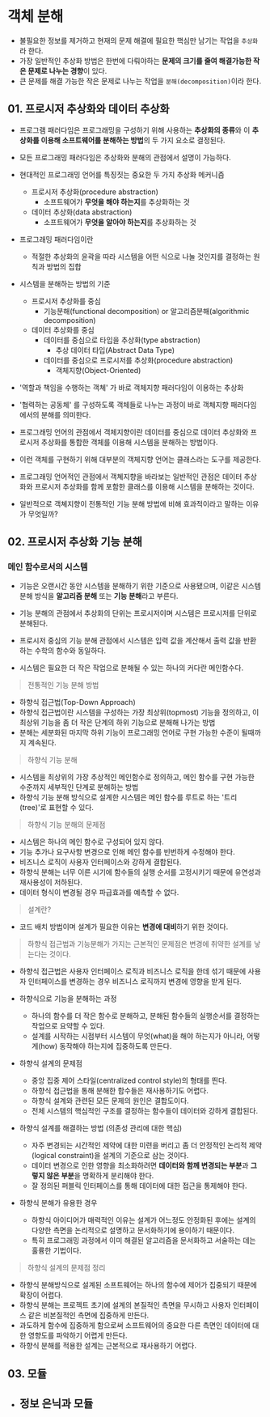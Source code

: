 # 객체 분해

- 불필요한 정보를 제거하고 현재의 문제 해결에 필요한 핵심만 남기는 작업을 `추상화`라 한다.
- 가장 일반적인 추상화 방법은 한번에 다뤄야하는 **문제의 크기를 줄여 해결가능한 작은 문제로 나누는 경향**이 있다.
- 큰 문제를 해결 가능한 작은 문제로 나누는 작업을 `분해(decomposition)`이라 한다.

## 01. 프로시저 추상화와 데이터 추상화

- 프로그램 패러다임은 프로그래밍을 구성하기 위해 사용하는 **추상화의 종류**와 이 **추상화를 이용해 소프트웨어를 분해하는 방법**의 두 가지 요소로 결정된다.

- 모든 프로그래밍 패러다임은 추상화와 분해의 관점에서 설명이 가능하다.

- 현대적인 프로그래밍 언어를 특징짓는 중요한 두 가지 추상화 메커니즘
	- 프로시저 추상화(procedure abstraction)
		- 소프트웨어가 **무엇을 해야 하는지**를 추상화하는 것
	- 데이터 추상화(data abstraction)
		- 소프트웨어가 **무엇을 알아야 하는지**를 추상화하는 것

- 프로그래밍 패러다임이란
	- 적절한 추상화의 윤곽을 따라 시스템을 어떤 식으로 나눌 것인지를 결정하는 원칙과 방법의 집합


- 시스템을 분해하는 방법의 기준
	- 프로시저 추상화를 중심
		- 기능분해(functional decomposition) or 알고리즘분해(algorithmic decomposition)
	- 데이터 추상화를 중심
		- 데이터를 중심으로 타입을 추상화(type abstraction)
			- 추상 데이터 타입(Abstract Data Type)
		- 데이터를 중심으로 프로시저를 추상화(procedure abstraction)
			- 객체지향(Object-Oriented)

- '역할과 책임을 수행하는 객쳬' 가 바로 객체지향 패러다임이 이용하는 추상화
- '협력하는 공동체' 를 구성하도록 객체들로 나누는 과정이 바로 객체지향 패러다임에서의 분해를 의미한다.


- 프로그래밍 언어의 관점에서 객체지향이란 데이터를 중심으로 데이터 추상화와 프로시저 추상화를 통합한 객체를 이용해 시스템을 분해하는 방법이다.
- 이런 객체를 구현하기 위해 대부분의 객체지향 언어는 클래스라는 도구를 제공한다.
- 프로그래밍 언어적인 관점에서 객쳬지향을 바라보는 일반적인 관점은 데이터 추상화와 프로시저 추상화를 함께 포함한 클래스를 이용해 시스템을 분해하는 것이다.


- 일반적으로 객쳬지향이 전통적인 기능 분해 방법에 비해 효과적이라고 말하는 이유가 무엇일까?

## 02. 프로시저 추상화 기능 분해

### 메인 함수로서의 시스템

- 기능은 오랜시간 동안 시스템을 분해하기 위한 기준으로 사용됐으며, 이같은 시스템 분해 방식을 **알고리즘 분해** 또는 **기능 분해**라고 부른다.
- 기능 분해의 관점에서 추상화의 단위는 프로시저이며 시스템은 프로시저를 단위로 분해된다.

- 프로시저 중심의 기능 분해 관점에서 시스템은 입력 값을 계산해서 출력 값을 반환하는 수학의 함수와 동일하다.
- 시스템은 필요한 더 작은 작업으로 분해될 수 있는 하나의 커다란 메인함수다.

> 전통적인 기능 분해 방법

- 하향식 접근법(Top-Down Approach)
- 하향식 접근법이란 시스템을 구성하는 가장 최상위(topmost) 기능을 정의하고, 이 최상위 기능을 좀 더 작은 단계의 하위 기능으로 분해해 나가는 방법
- 분해는 세분화된 마지막 하위 기능이 프로그래밍 언어로 구현 가능한 수준이 될때까지 계속된다.

> 하향식 기능 분해

- 시스템을 최상위의 가장 추상적인 메인함수로 정의하고, 메인 함수를 구현 가능한 수준까지 세부적인 단계로 분해하는 방법
- 하향식 기능 분해 방식으로 설계한 시스템은 메인 함수를 루트로 하는 '트리(tree)'로 표현할 수 있다.

> 하향식 기능 분해의 문제점

- 시스템은 하나의 메인 함수로 구성되어 있지 않다.
- 기능 추가나 요구사항 변경으로 인해 메인 함수를 빈번하게 수정해야 한다.
- 비즈니스 로직이 사용자 인터페이스와 강하게 결합된다.
- 하향식 분해는 너무 이른 시기에 함수들의 실행 순서를 고정시키기 때문에 유연성과 재사용성이 저하된다.
- 데이터 형식이 변경될 경우 파급효과를 예측할 수 없다.

> 설계란?

- 코드 배치 방법이며 설계가 필요한 이유는 **변경에 대비**하기 위한 것이다.

> 하향식 접근법과 기능분해가 가지는 근본적인 문제점은 변경에 취약한 설계를 낳는다는 것이다.

- 하향식 접근법은 사용자 인터페이스 로직과 비즈니스 로직을 한데 섞기 때문에 사용자 인터페이스를 변경하는 경우 비즈니스 로직까지 변경에 영향을 받게 된다.

- 하향식으로 기능을 분해하는 과정
	- 하나의 함수를 더 작은 함수로 분해하고, 분해된 함수들의 실행순서를 결정하는 작업으로 요약할 수 있다.
	- 설계를 시작하는 시점부터 시스템이 무엇(what)을 해야 하는지가 아니라, 어떻게(how) 동작해야 하는지에 집중하도록 만든다.

- 하향식 설계의 문제점
	- 중앙 집중 제어 스타일(centralized control style)의 형태를 띈다.
	- 하향식 접근법을 통해 분해한 함수들은 재사용하기도 어렵다.
	- 하향식 설계와 관련된 모든 문제의 원인은 결합도이다.
	- 전체 시스템의 핵심적인 구조를 결정하는 함수들이 데이터와 강하게 결합된다.


- 하향식 설계를 해결하는 방법 (의존성 관리에 대한 핵심)
	- 자주 변경되는 시간적인 제약에 대한 미련을 버리고 좀 더 안정적인 논리적 제약(logical constraint)을 설계의 기준으로 삼는 것이다.
	- 데이터 변경으로 인한 영향을 최소화하려면 **데이터와 함께 변경되는 부분**과 **그렇지 않은 부분**을 명확하게 분리해야 한다.
	- 잘 정의된 퍼블릭 인터페이스를 통해 데이터에 대한 접근을 통제해야 한다.


- 하향식 분해가 유용한 경우
	- 하향식 아이디어가 매력적인 이유는 설계가 어느정도 안정화된 후에는 설계의 다양한 측면을 논리적으로 설명하고 문서화하기에 용이하기 때문이다.
	- 특히 프로그래밍 과정에서 이미 해결된 알고리즘을 문서화하고 서술하는 데는 훌륭한 기법이다.

> 하향식 설계의 문제점 정리

- 하향식 분해방식으로 설계된 소프트웨어는 하나의 함수에 제어가 집중되기 때문에 확장이 어렵다.
- 하향식 분해는 프로젝트 초기에 설계의 본질적인 측면을 무시하고 사용자 인터페이스 같은 비본질적인 측면에 집중하게 만든다.
- 과도하게 함수에 집중하게 함으로써 소프트웨어의 중요한 다른 측면인 데이터에 대한 영향도를 파악하기 어렵게 만든다.
- 하향식 분해를 적용한 설계는 근본적으로 재사용하기 어렵다.

## 03. 모듈

- 정보 은닉과 모듈
  - 
